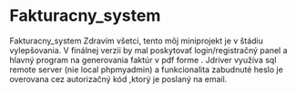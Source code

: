 # Fakturacny_system
Fakturacny_system Zdravím všetci, tento môj miniprojekt je v štádiu vylepšovania. V finálnej verzii by mal poskytovať login/registračný panel a hlavný program na generovania faktúr v pdf forme . Jdriver využíva sql remote server (nie local phpmyadmin) a funkcionalita zabudnuté heslo je overovana cez autorizačný kód ,ktorý je poslaný na email.
